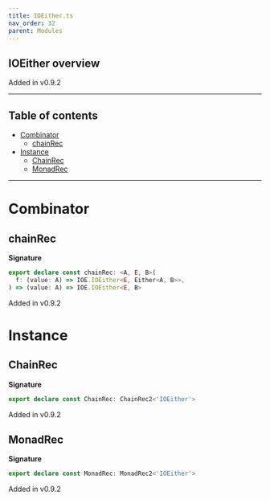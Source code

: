 ```yaml
---
title: IOEither.ts
nav_order: 32
parent: Modules
---
```


## IOEither overview

Added in v0.9.2

---

<h2 class="text-delta">Table of contents</h2>

- [Combinator](#combinator)
  - [chainRec](#chainrec)
- [Instance](#instance)
  - [ChainRec](#chainrec)
  - [MonadRec](#monadrec)

---

# Combinator

## chainRec

**Signature**

```ts
export declare const chainRec: <A, E, B>(
  f: (value: A) => IOE.IOEither<E, Either<A, B>>,
) => (value: A) => IOE.IOEither<E, B>
```

Added in v0.9.2

# Instance

## ChainRec

**Signature**

```ts
export declare const ChainRec: ChainRec2<'IOEither'>
```

Added in v0.9.2

## MonadRec

**Signature**

```ts
export declare const MonadRec: MonadRec2<'IOEither'>
```

Added in v0.9.2
